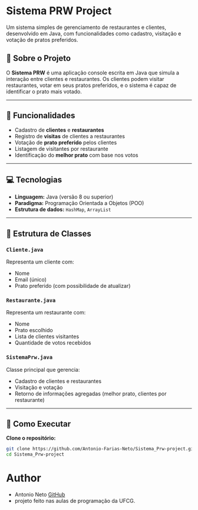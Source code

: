 # Sistema PRW Project

Um sistema simples de gerenciamento de restaurantes e clientes, desenvolvido em Java, com funcionalidades como cadastro, visitação e votação de pratos preferidos.

## 📌 Sobre o Projeto

O **Sistema PRW** é uma aplicação console escrita em Java que simula a interação entre clientes e restaurantes. Os clientes podem visitar restaurantes, votar em seus pratos preferidos, e o sistema é capaz de identificar o prato mais votado.

---

## 🧩 Funcionalidades

- Cadastro de **clientes** e **restaurantes**
- Registro de **visitas** de clientes a restaurantes
- Votação de **prato preferido** pelos clientes
- Listagem de visitantes por restaurante
- Identificação do **melhor prato** com base nos votos

---

## 💻 Tecnologias

- **Linguagem:** Java (versão 8 ou superior)
- **Paradigma:** Programação Orientada a Objetos (POO)
- **Estrutura de dados:** `HashMap`, `ArrayList`

---

## 📂 Estrutura de Classes

### `Cliente.java`

Representa um cliente com:
- Nome
- Email (único)
- Prato preferido (com possibilidade de atualizar)

### `Restaurante.java`

Representa um restaurante com:
- Nome
- Prato escolhido
- Lista de clientes visitantes
- Quantidade de votos recebidos

### `SistemaPrw.java`

Classe principal que gerencia:
- Cadastro de clientes e restaurantes
- Visitação e votação
- Retorno de informações agregadas (melhor prato, clientes por restaurante)

---

## 🚀 Como Executar

**Clone o repositório:**
   ```bash
   git clone https://github.com/Antonio-Farias-Neto/Sistema_Prw-project.git
   cd Sistema_Prw-project
   ```
   
# Author
- Antonio Neto [GitHub](https://www.github.com/Antonio-Farias-Neto)
- projeto feito nas aulas de programação da UFCG.
